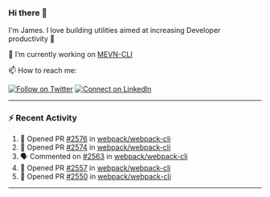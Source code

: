 ### Hi there 👋

I'm James. I love building utilities aimed at increasing Developer productivity :raised_hands: 

🔭 I’m currently working on [MEVN-CLI](https://github.com/madlabsinc/mevn-cli)

📫 How to reach me:

[![Follow on Twitter](https://img.shields.io/badge/--twitter?label=Twitter&logo=Twitter&style=social)](https://twitter.com/james_madhacks) [![Connect on LinkedIn](https://img.shields.io/badge/--linkedin?label=LinkedIn&logo=LinkedIn&style=social)](https://www.linkedin.com/in/jamesgeorge007)

---

### :zap: Recent Activity

<!--START_SECTION:activity-->
1. 💪 Opened PR [#2576](https://github.com/webpack/webpack-cli/pull/2576) in [webpack/webpack-cli](https://github.com/webpack/webpack-cli)
2. 💪 Opened PR [#2574](https://github.com/webpack/webpack-cli/pull/2574) in [webpack/webpack-cli](https://github.com/webpack/webpack-cli)
3. 🗣 Commented on [#2563](https://github.com/webpack/webpack-cli/issues/2563) in [webpack/webpack-cli](https://github.com/webpack/webpack-cli)
4. 💪 Opened PR [#2557](https://github.com/webpack/webpack-cli/pull/2557) in [webpack/webpack-cli](https://github.com/webpack/webpack-cli)
5. 💪 Opened PR [#2550](https://github.com/webpack/webpack-cli/pull/2550) in [webpack/webpack-cli](https://github.com/webpack/webpack-cli)
<!--END_SECTION:activity-->

---

<!--
**jamesgeorge007/jamesgeorge007** is a ✨ _special_ ✨ repository because its `README.md` (this file) appears on your GitHub profile.

Here are some ideas to get you started:

- 🌱 I’m currently learning ...
- 👯 I’m looking to collaborate on ...
- 🤔 I’m looking for help with ...
- 💬 Ask me about ...
- 😄 Pronouns: ...
- ⚡ Fun fact: ...
-->
